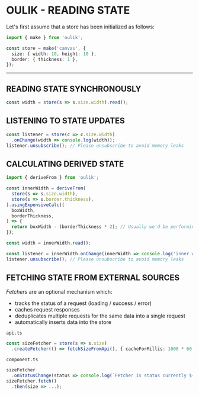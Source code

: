 # OULIK - READING STATE #

Let's first assume that a store has been initialized as follows:
```Typescript
import { make } from 'oulik';

const store = make('canvas', {
  size: { width: 10, height: 10 },
  border: { thickness: 1 },
}); 
```
---

## READING STATE SYNCHRONOUSLY ##
```Typescript
const width = store(s => s.size.width).read();
```

## LISTENING TO STATE UPDATES ##
```Typescript
const listener = store(c => c.size.width)
  .onChange(width => console.log(width));
listener.unsubscribe(); // Please unsubscribe to avoid memory leaks
```  

## CALCULATING DERIVED STATE ##
```Typescript
import { deriveFrom } from 'oulik';

const innerWidth = deriveFrom(
  store(s => s.size.width),
  store(s => s.border.thickness),
).usingExpensiveCalc((
  boxWidth,
  borderThickness,
) => {
  return boxWidth - (borderThickness * 2); // Usually we'd be performing a much bigger calculation here
});

const width = innerWidth.read();

const listener = innerWidth.onChange(innerWidth => console.log('inner width', innerWidth));
listener.unsubscribe(); // Please unsubscribe to avoid memory leaks
```

## FETCHING STATE FROM EXTERNAL SOURCES ##
*Fetchers* are an optional mechanism which:
* tracks the status of a request (loading / success / error) 
* caches request responses
* deduplicates multiple requests for the same data into a single request
* automatically inserts data into the store

`api.ts`
```Typescript
const sizeFetcher = store(s => s.size)
  .createFetcher(() => fetchSizeFromApi(), { cacheForMillis: 1000 * 60 });
```

`component.ts`
```Typescript
sizeFetcher
  .onStatusChange(status => console.log(`Fetcher is status currently ${status}`))
sizeFetcher.fetch()
  .then(size => ...);
```
